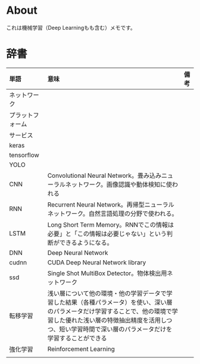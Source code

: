 # About

これは機械学習（Deep Learningもも含む）メモです。

# 辞書

|単語|意味|備考|
|:--|:--|:--|
|ネットワーク||
|プラットフォーム||
|サービス||
|keras||
|tensorflow||
|YOLO||
|CNN|Convolutional Neural Network。畳み込みニューラルネットワーク。画像認識や動体検知に使われる|
|RNN|Recurrent Neural Network。再帰型ニューラルネットワーク。自然言語処理の分野で使われる。|
|LSTM|Long Short Term Memory。RNNでこの情報は必要」と「この情報は必要じゃない」という判断ができるようになる。|
|DNN|Deep Neural Network|
|cudnn|CUDA Deep Neural Network library|
|ssd|Single Shot MultiBox Detector。物体検出用ネットワーク|
|転移学習|浅い層について他の環境・他の学習データで学習した結果（各種パラメータ）を使い、深い層のパラメータだけ学習することで、他の環境で学習した優れた浅い層の特徴抽出精度を活用しつつ、短い学習時間で深い層のパラメータだけを学習することができる|
|強化学習|Reinforcement Learning|
|||

